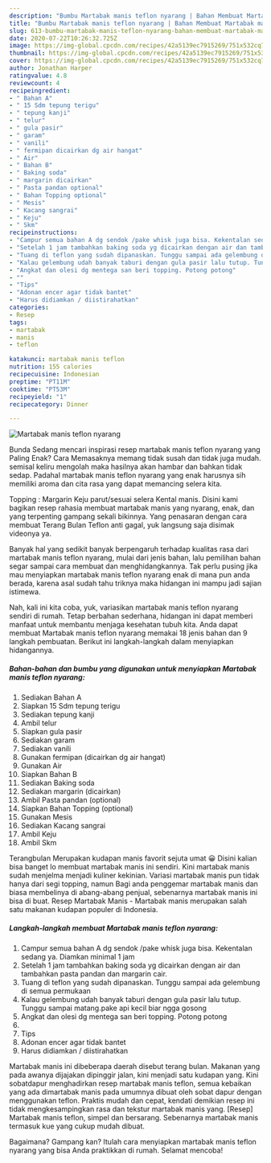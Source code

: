 ```yaml
---
description: "Bumbu Martabak manis teflon nyarang | Bahan Membuat Martabak manis teflon nyarang Yang Menggugah Selera"
title: "Bumbu Martabak manis teflon nyarang | Bahan Membuat Martabak manis teflon nyarang Yang Menggugah Selera"
slug: 613-bumbu-martabak-manis-teflon-nyarang-bahan-membuat-martabak-manis-teflon-nyarang-yang-menggugah-selera
date: 2020-07-22T10:26:32.725Z
image: https://img-global.cpcdn.com/recipes/42a5139ec7915269/751x532cq70/martabak-manis-teflon-nyarang-foto-resep-utama.jpg
thumbnail: https://img-global.cpcdn.com/recipes/42a5139ec7915269/751x532cq70/martabak-manis-teflon-nyarang-foto-resep-utama.jpg
cover: https://img-global.cpcdn.com/recipes/42a5139ec7915269/751x532cq70/martabak-manis-teflon-nyarang-foto-resep-utama.jpg
author: Jonathan Harper
ratingvalue: 4.8
reviewcount: 4
recipeingredient:
- " Bahan A"
- " 15 Sdm tepung terigu"
- " tepung kanji"
- " telur"
- " gula pasir"
- " garam"
- " vanili"
- " fermipan dicairkan dg air hangat"
- " Air"
- " Bahan B"
- " Baking soda"
- " margarin dicairkan"
- " Pasta pandan optional"
- " Bahan Topping optional"
- " Mesis"
- " Kacang sangrai"
- " Keju"
- " Skm"
recipeinstructions:
- "Campur semua bahan A dg sendok /pake whisk juga bisa. Kekentalan sedang ya. Diamkan minimal 1 jam"
- "Setelah 1 jam tambahkan baking soda yg dicairkan dengan air dan tambahkan pasta pandan dan margarin cair."
- "Tuang di teflon yang sudah dipanaskan. Tunggu sampai ada gelembung di semua permukaan"
- "Kalau gelembung udah banyak taburi dengan gula pasir lalu tutup. Tunggu sampai matang.pake api kecil biar ngga gosong"
- "Angkat dan olesi dg mentega san beri topping. Potong potong"
- ""
- "Tips"
- "Adonan encer agar tidak bantet"
- "Harus didiamkan / diistirahatkan"
categories:
- Resep
tags:
- martabak
- manis
- teflon

katakunci: martabak manis teflon 
nutrition: 155 calories
recipecuisine: Indonesian
preptime: "PT11M"
cooktime: "PT53M"
recipeyield: "1"
recipecategory: Dinner

---
```



![Martabak manis teflon nyarang](https://img-global.cpcdn.com/recipes/42a5139ec7915269/751x532cq70/martabak-manis-teflon-nyarang-foto-resep-utama.jpg)

Bunda Sedang mencari inspirasi resep martabak manis teflon nyarang yang Paling Enak? Cara Memasaknya memang tidak susah dan tidak juga mudah. semisal keliru mengolah maka hasilnya akan hambar dan bahkan tidak sedap. Padahal martabak manis teflon nyarang yang enak harusnya sih memiliki aroma dan cita rasa yang dapat memancing selera kita.

Topping : Margarin Keju parut/sesuai selera Kental manis. Disini kami bagikan resep rahasia membuat martabak manis yang nyarang, enak, dan yang terpenting gampang sekali bikinnya. Yang penasaran dengan cara membuat Terang Bulan Teflon anti gagal, yuk langsung saja disimak videonya ya.

Banyak hal yang sedikit banyak berpengaruh terhadap kualitas rasa dari martabak manis teflon nyarang, mulai dari jenis bahan, lalu pemilihan bahan segar sampai cara membuat dan menghidangkannya. Tak perlu pusing jika mau menyiapkan martabak manis teflon nyarang enak di mana pun anda berada, karena asal sudah tahu triknya maka hidangan ini mampu jadi sajian istimewa.


Nah, kali ini kita coba, yuk, variasikan martabak manis teflon nyarang sendiri di rumah. Tetap berbahan sederhana, hidangan ini dapat memberi manfaat untuk membantu menjaga kesehatan tubuh kita. Anda dapat membuat Martabak manis teflon nyarang memakai 18 jenis bahan dan 9 langkah pembuatan. Berikut ini langkah-langkah dalam menyiapkan hidangannya.

<!--inarticleads1-->

##### Bahan-bahan dan bumbu yang digunakan untuk menyiapkan Martabak manis teflon nyarang:

1. Sediakan  Bahan A
1. Siapkan  15 Sdm tepung terigu
1. Sediakan  tepung kanji
1. Ambil  telur
1. Siapkan  gula pasir
1. Sediakan  garam
1. Sediakan  vanili
1. Gunakan  fermipan (dicairkan dg air hangat)
1. Gunakan  Air
1. Siapkan  Bahan B
1. Sediakan  Baking soda
1. Sediakan  margarin (dicairkan)
1. Ambil  Pasta pandan (optional)
1. Siapkan  Bahan Topping (optional)
1. Gunakan  Mesis
1. Sediakan  Kacang sangrai
1. Ambil  Keju
1. Ambil  Skm


Terangbulan Merupakan kudapan manis favorit sejuta umat 😀 Disini kalian bisa banget lo membuat martabak manis ini sendiri. Kini martabak manis sudah menjelma menjadi kuliner kekinian. Variasi martabak manis pun tidak hanya dari segi topping, namun Bagi anda penggemar martabak manis dan biasa membelinya di abang-abang penjual, sebenarnya martabak manis ini bisa di buat. Resep Martabak Manis - Martabak manis merupakan salah satu makanan kudapan populer di Indonesia. 

<!--inarticleads2-->

##### Langkah-langkah membuat Martabak manis teflon nyarang:

1. Campur semua bahan A dg sendok /pake whisk juga bisa. Kekentalan sedang ya. Diamkan minimal 1 jam
1. Setelah 1 jam tambahkan baking soda yg dicairkan dengan air dan tambahkan pasta pandan dan margarin cair.
1. Tuang di teflon yang sudah dipanaskan. Tunggu sampai ada gelembung di semua permukaan
1. Kalau gelembung udah banyak taburi dengan gula pasir lalu tutup. Tunggu sampai matang.pake api kecil biar ngga gosong
1. Angkat dan olesi dg mentega san beri topping. Potong potong
1. 
1. Tips
1. Adonan encer agar tidak bantet
1. Harus didiamkan / diistirahatkan


Martabak manis ini dibeberapa daerah disebut terang bulan. Makanan yang pada awanya dijajakan dipinggir jalan, kini menjadi satu kudapan yang. Kini sobatdapur menghadirkan resep martabak manis teflon, semua kebaikan yang ada dimartabak manis pada umumnya dibuat oleh sobat dapur dengan menggunakan teflon. Praktis mudah dan cepat, kendati demikian resep ini tidak mengkesampingkan rasa dan tekstur martabak manis yang. [Resep] Martabak manis teflon, simpel dan bersarang. Sebenarnya martabak manis termasuk kue yang cukup mudah dibuat. 

Bagaimana? Gampang kan? Itulah cara menyiapkan martabak manis teflon nyarang yang bisa Anda praktikkan di rumah. Selamat mencoba!
